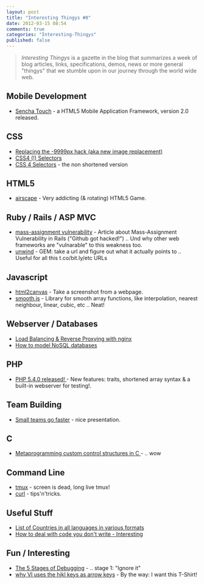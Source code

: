 ```yaml
---
layout: post
title: "Interesting Thingys #8"
date: 2012-03-15 08:54
comments: true
categories: "Interesting-Thingys"
published: false
---
```

> _Interesting Thingys_ is a gazette in the blog that summarizes a week of blog articles, links, specifications, demos, news or more general "thingys" that we stumble upon in our journey through the world wide web.

## Mobile Development
- [Sencha Touch](http://www.sencha.com/blog/announcing-sencha-touch-2) - a HTML5 Mobile Application Framework, version 2.0 released.


## CSS
- [Replacing the -9999px hack (aka new image replacement)](http://www.zeldman.com/2012/03/01/replacing-the-9999px-hack-new-image-replacement)
- [CSS4 (!) Selectors](http://davidwalsh.name/css4-preview)
- [CSS 4 Selectors](http://www.w3.org/TR/2011/WD-selectors4-20110929/) - the non shortened version


## HTML5
- [airscape](http://www.scirra.com/arcade/addicting-rotary-games/848/airscape) - Very addicting (&amp; rotating) HTML5 Game.


## Ruby / Rails / ASP MVC
- [mass-assignment vulnerability](http://chadmoran.com/posts/mass-assignment-vulnerability-isn-quo-t-just-for-rails) - Article about Mass-Assignment Vulnerability in Rails ("Github got hacked!") .. Und why other web frameworks are "vulnarable" to this weakness too.
- [unwind](http://www.scottw.com/unwind) - GEM: take a url and figure out what it actually points to .. Useful for all this t.co/bit.ly/etc URLs


## Javascript
- [html2canvas](http://html2canvas.hertzen.com) - Take a screenshot from a webpage.
- [smooth.js](https://github.com/osuushi/Smooth.js) - Library for smooth array functions, like interpolation, nearest neighbour, linear, cubic, etc .. Neat!


## Webserver / Databases
- [Load Balancing & Reverse Proxying with nginx](http://spin.atomicobject.com/2012/02/28/load-balancing-and-reverse-proxying-with-nginx/)
- [How to model NoSQL databases](http://highlyscalable.wordpress.com/2012/03/01/nosql-data-modeling-techniques/)


## PHP
- [PHP 5.4.0 released! ](http://www.php.net/archive/2012.php#id2012-03-01-1) - New features: traits, shortened array syntax & a built-in webserver for testing!.


## Team Building
- [Small teams go faster](http://speakerdeck.com/u/searls/p/the-mythical-team-month) - nice presentation.


## C
- [Metaprogramming custom control structures in C ](http://www.chiark.greenend.org.uk/~sgtatham/mp/) - .. wow


## Command Line
- [tmux](http://pragprog.com/book/bhtmux/tmux) - screen is dead, long live tmux!
- [curl](http://laktek.com/2012/03/12/curl-tips-for-daily-use/) - tips'n'tricks.


## Useful Stuff
- [List of Countries in all languages in various formats](http://dev.umpirsky.com/list-of-all-countries-in-all-languages-and-all-data-formats/)
- [How to deal with code you don't write - Interesting](http://www.patrick-wied.at/blog/how-to-correctly-use-code-you-didnt-write)


## Fun / Interesting
- [The 5 Stages of Debugging](http://crankypm.com/2011/03/guest-post-stages-debugging/) -  .. stage 1: "Ignore it"
- [why VI uses the hjkl keys as arrow keys](http://www.catonmat.net/blog/why-vim-uses-hjkl-as-arrow-keys/) - By the way: I want this T-Shirt!

